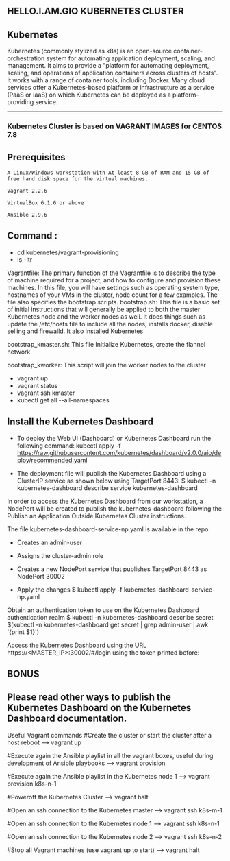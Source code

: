 ## HELLO.I.AM.GIO KUBERNETES CLUSTER ##
## Kubernetes

Kubernetes (commonly stylized as k8s) is an open-source container-orchestration system for automating application deployment, scaling, and management. It aims to provide a "platform for automating deployment, scaling, and operations of application containers across clusters of hosts". It works with a range of container tools, including Docker. Many cloud services offer a Kubernetes-based platform or infrastructure as a service (PaaS or IaaS) on which Kubernetes can be deployed as a platform-providing service. 

---
### Kubernetes Cluster is based on VAGRANT IMAGES for CENTOS 7.8

## Prerequisites

    A Linux/Windows workstation with At least 8 GB of RAM and 15 GB of free hard disk space for the virtual machines.
  
    Vagrant 2.2.6
 
    VirtualBox 6.1.6 or above
 
    Ansible 2.9.6 

## Command :
- cd kubernetes/vagrant-provisioning
- ls -ltr

Vagrantfile: The primary function of the Vagrantfile is to describe the type of machine required for a project, and how to configure and provision these machines. In this file, you will have settings such as operating system type, hostnames of your VMs in the cluster, node count for a few examples. The file also specifies the bootstrap scripts.
bootstrap.sh: This file is a basic set of initial instructions that will generally be applied to both the master Kubernetes node and the worker nodes as well. It does things such as update the /etc/hosts file to include all the nodes, installs docker, disable selling and firewalld. It also installed Kubernetes 

bootstrap_kmaster.sh: This file Initialize Kubernetes, create the flannel network

bootstrap_kworker: This script will join the worker nodes to the cluster

- vagrant up
- vagrant status
- vagrant ssh kmaster
- kubectl get all --all-namespaces

## Install the Kubernetes Dashboard ##

- To deploy the Web UI (Dashboard) or Kubernetes Dashboard run the following command:
kubectl apply -f https://raw.githubusercontent.com/kubernetes/dashboard/v2.0.0/aio/deploy/recommended.yaml

- The deployment file will publish the Kubernetes Dashboard using a ClusterIP service as shown below using TargetPort 8443:
$ kubectl -n kubernetes-dashboard describe service kubernetes-dashboard

In order to access the Kubernetes Dashboard from our workstation, a NodePort will be created to publish the kubernetes-dashboard following the Publish an Application Outside Kubernetes Cluster instructions.

The file kubernetes-dashboard-service-np.yaml is available in the repo
- Creates an admin-user
-  Assigns the cluster-admin role
- Creates a new NodePort service that publishes TargetPort 8443 as NodePort 30002

- Apply the changes
$ kubectl apply -f kubernetes-dashboard-service-np.yaml 

Obtain an authentication token to use on the Kubernetes Dashboard authentication realm
$ kubectl -n kubernetes-dashboard describe secret $(kubectl -n kubernetes-dashboard get secret | grep admin-user | awk '{print $1}')

Access the Kubernetes Dashboard using the URL https://<MASTER_IP>:30002/#/login using the token printed before:

## BONUS ##
## Please read other ways to publish the Kubernetes Dashboard on the Kubernetes Dashboard documentation.
Useful Vagrant commands
#Create the cluster or start the cluster after a host reboot --> vagrant up

#Execute again the Ansible playlist in all the vagrant boxes, useful during development of Ansible playbooks --> vagrant provision 

#Execute again the Ansible playlist in the Kubernetes node 1 --> vagrant provision k8s-n-1

#Poweroff the Kubernetes Cluster --> vagrant halt

#Open an ssh connection to the Kubernetes master --> vagrant ssh k8s-m-1

#Open an ssh connection to the Kubernetes node 1 --> vagrant ssh k8s-n-1

#Open an ssh connection to the Kubernetes node 2 --> vagrant ssh k8s-n-2

#Stop all Vagrant machines (use vagrant up to start) --> vagrant halt
